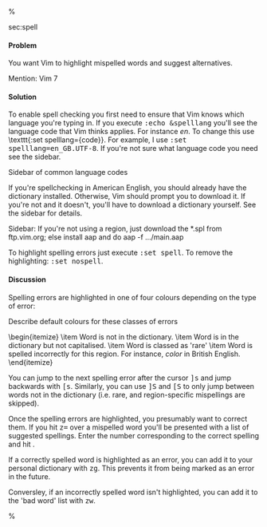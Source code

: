 %

<span class="label">sec:spell</span>

<h4>Problem</h4>

You want Vim to highlight mispelled words and suggest alternatives.

<span class="todo">Mention: Vim 7</span>

<h4>Solution</h4>

To enable spell checking you first need to ensure that Vim knows which
language you're typing in. If you execute <tt>:echo \&spelllang</tt> you'll
see the language code that Vim thinks applies. For instance <i>en</i>. To
change this use \texttt{:set spelllang=\{code\}}. For example, I use
<tt>:set spelllang=en\_GB.UTF-8</tt>. If you're not sure what language code
you need see the sidebar.

<span class="todo">Sidebar of common language codes</span>

If you're spellchecking in American English, you should already have the
dictionary installed. Otherwise, Vim should prompt you to download it. If
you're not and it doesn't, you'll have to download a dictionary yourself. See
the sidebar for details.

<span class="todo">Sidebar: If you're not using a region, just download the
*.spl from ftp.vim.org; else install aap and do aap -f
.../main.aap</span>

To highlight spelling errors just execute <tt>:set spell</tt>. To
remove the highlighting: <tt>:set nospell</tt>.

<h4>Discussion</h4>

Spelling errors are highlighted in one of four colours depending on the type
of error:

<span class="todo">Describe default colours for these classes of errors</span>

\begin{itemize}
\item Word is not in the dictionary.
\item Word is in the dictionary but not capitalised.
\item Word is classed as 'rare'
\item Word is spelled incorrectly for this region. For instance,
<i>color</i> in British English. 
\end{itemize}

You can jump to the next spelling error after the cursor <tt>]s</tt> and jump
backwards with <tt>[s</tt>. Similarly, you can use <tt>]S</tt> and <tt>[S</tt>
to only jump between words not in the dictionary (i.e. rare, and
region-specific mispellings are skipped).

Once the spelling errors are highlighted, you presumably want to correct them.
If you hit <tt>z=</tt> over a mispelled word you'll be presented with a list
of suggested spellings.  Enter the number corresponding to the correct
spelling and hit <tt><Enter></tt>.

If a correctly spelled word is highlighted as an error, you can add it to your
personal dictionary with <tt>zg</tt>. This prevents it from being marked as an
error in the future.

Conversley, if an incorrectly spelled word isn't highlighted, you can add it
to the 'bad word' list with <tt>zw</tt>.

%
